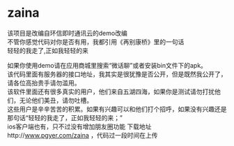 zaina
=====
该项目是改编自环信即时通讯云的demo改编  
不管你感觉代码对你是否有用，我都引用《再别康桥》里的一句话  
轻轻的我走了,正如我轻轻的来 

如果你使用demo请在应用商城里搜索“微话聊”或者安装bin文件下的apk。  
该代码里面有服务器的接口地址，我其实是很犹豫是否公开，但是既然我公开了，请各位高抬贵手请勿滥用。  
该软件里面还有很多真实的用户，他们来自五湖四海，如果你是测试请勿打扰他们，无论他们美丑，请勿吐槽。  
这些用户是辛辛苦苦的积累。如果有兴趣可以和他们打个招呼，如果没有兴趣还是那句话“轻轻的我走了，正如我轻轻的来；”  
ios客户端也有，只不过没有增加朋友圈功能 下载地址http://www.pgyer.com/zaina ，代码过一段时间在上传

